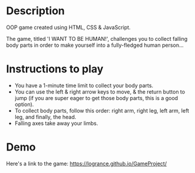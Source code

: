 # Description 

OOP game created using HTML, CSS & JavaScript. 

The game, titled 'I WANT TO BE HUMAN!', challenges you to collect falling body parts in order to make yourself into a fully-fledged human person...

# Instructions to play

- You have a 1-minute time limit to collect your body parts.
- You can use the left & right arrow keys to move, & the return button to jump (if you are super eager to get those body parts, this is a good option).
- To collect body parts, follow this order: right arm, right leg, left arm, left leg, and finally, the head.
- Falling axes take away your limbs.

# Demo

Here's a link to the game: https://logrance.github.io/GameProject/
